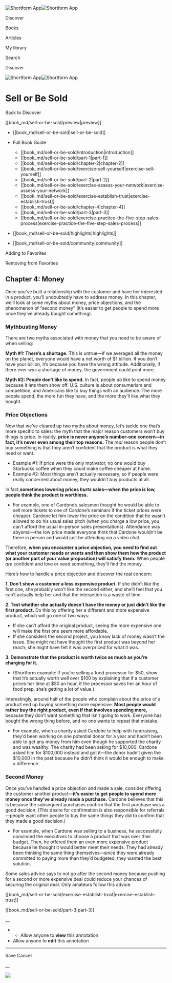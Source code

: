 ![Shortform App](/img/logo.36a2399e.svg)![Shortform App](/img/logo-dark.70c1b072.svg)

Discover

Books

Articles

My library

Search

Discover

![Shortform App](/img/logo.36a2399e.svg)![Shortform App](/img/logo-dark.70c1b072.svg)

# Sell or Be Sold

Back to Discover

[[book_md/sell-or-be-sold/preview|preview]]

  * [[book_md/sell-or-be-sold|sell-or-be-sold]]
  * Full Book Guide

    * [[book_md/sell-or-be-sold/introduction|introduction]]
    * [[book_md/sell-or-be-sold/part-1|part-1]]
    * [[book_md/sell-or-be-sold/chapter-2|chapter-2]]
    * [[book_md/sell-or-be-sold/exercise-sell-yourself|exercise-sell-yourself]]
    * [[book_md/sell-or-be-sold/part-2|part-2]]
    * [[book_md/sell-or-be-sold/exercise-assess-your-network|exercise-assess-your-network]]
    * [[book_md/sell-or-be-sold/exercise-establish-trust|exercise-establish-trust]]
    * [[book_md/sell-or-be-sold/chapter-4|chapter-4]]
    * [[book_md/sell-or-be-sold/part-3|part-3]]
    * [[book_md/sell-or-be-sold/exercise-practice-the-five-step-sales-process|exercise-practice-the-five-step-sales-process]]
  * [[book_md/sell-or-be-sold/highlights|highlights]]
  * [[book_md/sell-or-be-sold/community|community]]



Adding to Favorites 

Removing from Favorites 

## Chapter 4: Money

Once you’ve built a relationship with the customer and have her interested in a product, you’ll undoubtedly have to address money. In this chapter, we’ll look at some myths about money, price objections, and the phenomenon of “second money” (it’s easier to get people to spend more once they’ve already bought something).

### Mythbusting Money

There are two myths associated with money that you need to be aware of when selling:

**Myth #1: There’s a shortage.** This is untrue—if we averaged all the money on the planet, everyone would have a net worth of $1 billion. If you don’t have your billion, it’s because you have the wrong attitude. Additionally, if there ever _was_ a shortage of money, the government could print more.

**Myth #2: People don’t like to spend.** In fact, people _do_ like to spend money because it lets them show off. U.S. culture is about consumerism and competition, and Americans like to buy things with an audience. The more people spend, the more fun they have, and the more they’ll like what they bought.

### Price Objections

Now that we’ve cleared up two myths about money, let’s tackle one that’s more specific to sales: the myth that the major reason customers won’t buy things is price. In reality, **price is never anyone’s number-one concern—in fact, it’s never even among their top reasons.** The _real_ reason people don’t buy something is that they aren’t confident that the product is what they need or want.

  * Example #1: If price were the only motivator, no one would buy Starbucks coffee when they could make coffee cheaper at home.
  * Example #2: Most things aren’t actually necessary, so if people were really concerned about money, they wouldn’t buy products at all.



In fact,**sometimes lowering prices _hurts_ sales—when the price is low, people think the product is worthless.**

  * For example, one of Cardone’s salesmen thought he would be able to sell more tickets to one of Cardone’s seminars if the ticket prices were cheaper. Cardone let him lower the price on the condition that he wasn’t allowed to do his usual sales pitch (when you charge a low price, you can’t afford the usual in-person sales presentations). Attendance was abysmal—the low price made everyone think that Cardone wouldn’t be there in person and would just be attending via a video chat.



Therefore, **when you encounter a price objection, you need to find out what your customer needs or wants and then show them how the product (or another part of your value proposition) will satisfy them.** When people _are_ confident and love or need something, they’ll find the money.

Here’s how to handle a price objection and discover the real concern:

**1\. Don’t show a customer a less expensive product.** If she didn’t like the first one, she probably won’t like the second either, and she’ll feel that you can’t actually help her and that the interaction is a waste of time.

**2\. Test whether she actually doesn’t have the money or just didn’t like the first product.** Do this by offering her a different and more expensive product, which will go one of two ways:

  * If she can’t afford the original product, seeing the more expensive one will make the first one seem more affordable. 
  * If she considers the second project, you know lack of money wasn’t the issue. She might not have thought the first product was beyond her reach; she might have felt it was overpriced for what it was. 



**3\. Demonstrate that the product is worth twice as much as you’re charging for it.**

  * (Shortform example: If you’re selling a food processor for $50, show that it’s actually worth well over $100 by explaining that if a customer prices her time at $50 an hour, if the processor saves her an hour of food prep, she’s getting a lot of value.)



Interestingly, around half of the people who complain about the price of a product end up buying something more expensive. **Most people would rather buy the right product, even if that involves spending more,** because they don’t want something that isn’t going to work. Everyone has bought the wrong thing before, and no one wants to repeat that mistake.

  * For example, when a charity asked Cardone to help with fundraising, they’d been working on one potential donor for a year and hadn’t been able to get any money from him even though he supported the charity and was wealthy. The charity had been asking for $10,000. Cardone asked him for $100,000 instead and got it—the donor hadn’t given the $10,000 in the past because he didn’t think it would be enough to make a difference.



### Second Money

Once you’ve handled a price objection and made a sale, consider offering the customer another product—**it’s easier to get people to spend more money once they’ve already made a purchase.** Cardone believes that this is because the subsequent purchases confirm that the first purchase was a good decision. (This desire for confirmation is also responsible for referrals—people want other people to buy the same things they did to confirm that they made a good decision.)

  * For example, when Cardone was selling to a business, he successfully convinced the executives to choose a product that was over their budget. Then, he offered them an even more expensive product because he thought it would better meet their needs. They had already been thinking the same thing themselves—since they were already committed to paying more than they’d budgeted, they wanted the best solution.



Some sales advice says to not go after the second money because pushing for a second or more expensive deal could reduce your chances of securing the original deal. Only amateurs follow this advice.

[[book_md/sell-or-be-sold/exercise-establish-trust|exercise-establish-trust]]

[[book_md/sell-or-be-sold/part-3|part-3]]

__

  *   * Allow anyone to **view** this annotation
  * Allow anyone to **edit** this annotation



* * *

Save Cancel

__




![](https://bat.bing.com/action/0?ti=56018282&Ver=2&mid=54c88551-de41-4dac-993a-5dd907215939&sid=f30c5e70639211ee87d33f0876d93783&vid=f30c9700639211eeb3a75d830392c94f&vids=0&msclkid=N&pi=0&lg=en-US&sw=800&sh=600&sc=24&nwd=1&tl=Shortform%20%7C%20Sell%20or%20Be%20Sold&p=https%3A%2F%2Fwww.shortform.com%2Fapp%2Fbook%2Fsell-or-be-sold%2Fchapter-4&r=&lt=430&evt=pageLoad&sv=1&rn=595255)
